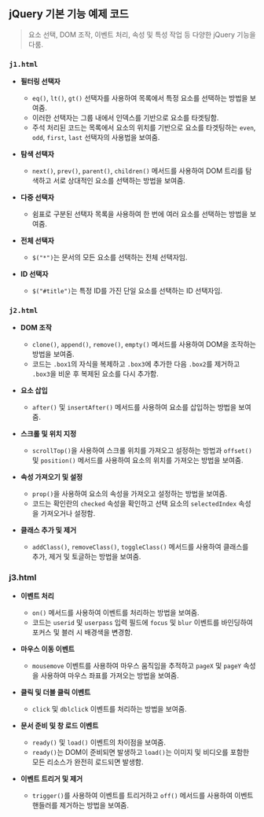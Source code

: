 ## jQuery 기본 기능 예제 코드

> 요소 선택, DOM 조작, 이벤트 처리, 속성 및 특성 작업 등 다양한 jQuery 기능을 다룸.

### `j1.html`

* **필터링 선택자**
	* `eq()`, `lt()`, `gt()` 선택자를 사용하여 목록에서 특정 요소를 선택하는 방법을 보여줌. 
	* 이러한 선택자는 그룹 내에서 인덱스를 기반으로 요소를 타겟팅함.
	* 주석 처리된 코드는 목록에서 요소의 위치를 기반으로 요소를 타겟팅하는 `even`, `odd`, `first`, `last` 선택자의 사용법을 보여줌.

* **탐색 선택자**
	- `next()`, `prev()`, `parent()`, `children()` 메서드를 사용하여 DOM 트리를 탐색하고 서로 상대적인 요소를 선택하는 방법을 보여줌.

* **다중 선택자**
	- 쉼표로 구분된 선택자 목록을 사용하여 한 번에 여러 요소를 선택하는 방법을 보여줌.

* **전체 선택자**
	* `$("*")`는 문서의 모든 요소를 선택하는 전체 선택자임.

* **ID 선택자**
	- `$("#title")`는 특정 ID를 가진 단일 요소를 선택하는 ID 선택자임.

### `j2.html`

* **DOM 조작**
	* `clone()`, `append()`, `remove()`, `empty()` 메서드를 사용하여 DOM을 조작하는 방법을 보여줌.
	* 코드는 `.box1`의 자식을 복제하고 `.box3`에 추가한 다음 `.box2`를 제거하고 `.box3`을 비운 후 복제된 요소를 다시 추가함.

* **요소 삽입**
	- `after()` 및 `insertAfter()` 메서드를 사용하여 요소를 삽입하는 방법을 보여줌.

* **스크롤 및 위치 지정**
	- `scrollTop()`을 사용하여 스크롤 위치를 가져오고 설정하는 방법과 `offset()` 및 `position()` 메서드를 사용하여 요소의 위치를 가져오는 방법을 보여줌.

* **속성 가져오기 및 설정**
	- `prop()`을 사용하여 요소의 속성을 가져오고 설정하는 방법을 보여줌.
	- 코드는 확인란의 `checked` 속성을 확인하고 선택 요소의 `selectedIndex` 속성을 가져오거나 설정함.

* **클래스 추가 및 제거**
	* `addClass()`, `removeClass()`, `toggleClass()` 메서드를 사용하여 클래스를 추가, 제거 및 토글하는 방법을 보여줌.
### j3.html

* **이벤트 처리**
	- `on()` 메서드를 사용하여 이벤트를 처리하는 방법을 보여줌.
	- 코드는 `userid` 및 `userpass` 입력 필드에 `focus` 및 `blur` 이벤트를 바인딩하여 포커스 및 블러 시 배경색을 변경함.

* **마우스 이동 이벤트**
	* `mousemove` 이벤트를 사용하여 마우스 움직임을 추적하고 `pageX` 및 `pageY` 속성을 사용하여 마우스 좌표를 가져오는 방법을 보여줌.

* **클릭 및 더블 클릭 이벤트**
	* `click` 및 `dblclick` 이벤트를 처리하는 방법을 보여줌.

* **문서 준비 및 창 로드 이벤트**
	- `ready()` 및 `load()` 이벤트의 차이점을 보여줌.
	- `ready()`는 DOM이 준비되면 발생하고 `load()`는 이미지 및 비디오를 포함한 모든 리소스가 완전히 로드되면 발생함.

* **이벤트 트리거 및 제거**
	- `trigger()`를 사용하여 이벤트를 트리거하고 `off()` 메서드를 사용하여 이벤트 핸들러를 제거하는 방법을 보여줌.
